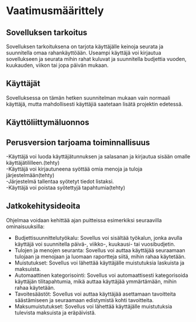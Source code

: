 # Vaatimusmäärittely
## Sovelluksen tarkoitus
Sovelluksen tarkoituksena on tarjota käyttäjälle keinoja seurata ja suunnitella omaa rahankäyttöään. Useampi käyttäjä voi kirjautua sovellukseen ja seurata mihin rahat kuluvat ja suunnitella budjettia vuoden, kuukauden, viikon tai jopa päivän mukaan.
## Käyttäjät
Sovelluksessa on tämän hetken suunnitelman mukaan vain normaali käyttäjä, mutta mahdollisesti käyttäjiä saatetaan lisätä projektin edetessä.
## Käyttöliittymäluonnos
## Perusversion tarjoama toiminnallisuus
-Käyttäjä voi luoda käyttäjätunnuksen ja salasanan ja kirjautua sisään omalle käyttäjätililleen.(tehty)\
-Käyttäjä voi kirjautuneena syöttää omia menoja ja tuloja järjestelmään(tehty)\
-Järjestelmä tallentaa syötetyt tiedot listaksi.\
-Käyttäjä voi poistaa syötettyjä tapahtumia(tehty)
## Jatkokehitysideoita
Ohjelmaa voidaan kehittää ajan puitteissa esimerkiksi seuraavilla ominaisuuksilla:
- Budjettisuunnittelutyökalu: Sovellus voi sisältää työkalun, jonka avulla käyttäjä voi suunnitella päivä-, viikko-, kuukausi- tai vuosibudjetin.
- Tulojen ja menojen seuranta: Sovellus voi auttaa käyttäjää seuraamaan tulojaan ja menojaan ja luomaan raportteja siitä, mihin rahaa käytetään.
- Muistutukset: Sovellus voi lähettää käyttäjälle muistutuksia laskuista ja maksuista.
- Automaattinen kategorisointi: Sovellus voi automaattisesti kategorisoida käyttäjän tilitapahtumia, mikä auttaa käyttäjää ymmärtämään, mihin rahaa käytetään.
- Tavoitesäästöt: Sovellus voi auttaa käyttäjää asettamaan tavoitteita säästämiseen ja seuraamaan edistymistä kohti tavoitteita.
- Maksumuistutukset: Sovellus voi lähettää käyttäjälle muistutuksia tulevista maksuista ja eräpäivistä.


